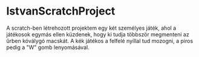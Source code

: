 # IstvanScratchProject
A scratch-ben létrehozott projektem egy két személyes játék, ahol a játékosok egymás ellen küzdenek, hogy ki tudja többször megmenteni az űrben kóválygó macskát. A kék játékos a felfelé nyíllal tud mozogni, a piros pedig a "W" gomb lenyomásával.
